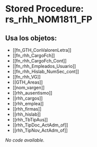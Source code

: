 # Stored Procedure: rs_rhh_NOM1811_FP

## Usa los objetos:
- [[fn_GTH_ConValorenLetra]]
- [[fn_rhh_CargoFch]]
- [[fn_rhh_CargoFch_Cont]]
- [[fn_rhh_Empleados_Usuario]]
- [[fn_rhh_Hislab_NumSec_cont]]
- [[fn_rhh_VG]]
- [[GTH_Areas]]
- [[nom_vargen]]
- [[rhh_ausentismo]]
- [[rhh_cargos]]
- [[rhh_emplea]]
- [[rhh_firmas]]
- [[rhh_hislab]]
- [[rhh_TbTipAus]]
- [[rhh_TipDoc_ActAdm_of]]
- [[rhh_TipNov_ActAdm_of]]

*No code available.*
